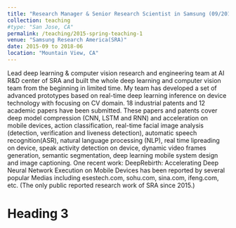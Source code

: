 ```yaml
---
title: "Research Manager & Senior Research Scientist in Samsung (09/2015-06/2018)"
collection: teaching
#type: "San Jose, CA"
permalink: /teaching/2015-spring-teaching-1
venue: "Samsung Research America(SRA)"
date: 2015-09 to 2018-06
location: "Mountain View, CA"
---
```


Lead deep learning & computer vision research and engineering team at AI R&D center of SRA and built the whole deep learning and computer vision team from the beginning in limited time. My team has developed a set of advanced prototypes based on real-time deep learning inference on device technology with focusing on CV domain. 18 industrial patents and 12 academic papers have been submitted. These papers and patents cover deep model compression (CNN, LSTM and RNN) and acceleration on mobile devices, action classification, real-time facial image analysis (detection, verification and liveness detection), automatic speech recognition(ASR), natural language processing (NLP), real time lipreading on device, speak activity detection on device, dynamic video frames generation, semantic segmentation, deep learning mobile system design and image captioning.
One recent work: DeepRebirth: Accelerating Deep Neural Network Execution on Mobile Devices has been reported by several popular Medias including esestech.com, sohu.com, sina.com, ifeng.com, etc. (The only public reported research work of SRA since 2015.)

Heading 3
======
